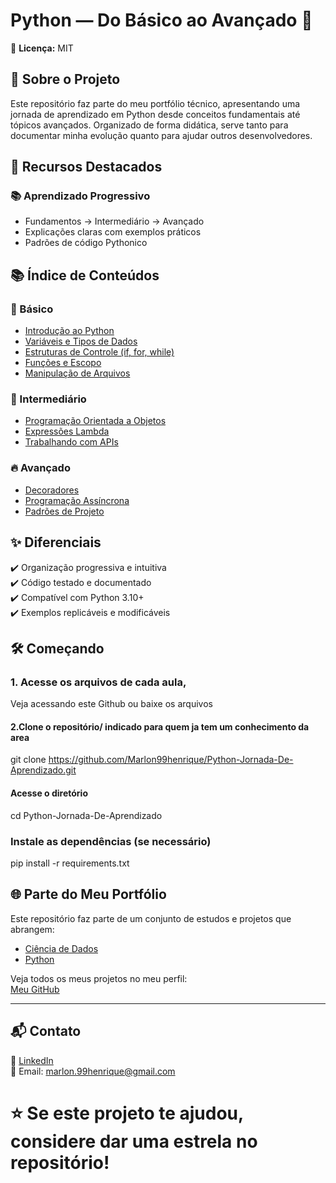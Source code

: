 # Python — Do Básico ao Avançado 🐍  
📄 **Licença:** MIT  

 

## 🌟 Sobre o Projeto

Este repositório faz parte do meu portfólio técnico, apresentando uma jornada de aprendizado em Python desde conceitos fundamentais até tópicos avançados. Organizado de forma didática, serve tanto para documentar minha evolução quanto para ajudar outros desenvolvedores.

## 🚀 Recursos Destacados

### 📚 Aprendizado Progressivo
- Fundamentos → Intermediário → Avançado
- Explicações claras com exemplos práticos
- Padrões de código Pythonico



## 📚 Índice de Conteúdos

### 🏁 Básico
- [Introdução ao Python](01_Basico/01_introducao.ipynb)
- [Variáveis e Tipos de Dados](01_Basico/02_variaveis_tipos.ipynb)
- [Estruturas de Controle (if, for, while)](01_Basico/04_estruturas_condicionais.ipynb)
- [Funções e Escopo](01_Basico/06_funcoes.ipynb)
- [Manipulação de Arquivos](01_Basico/09_arquivos.ipynb)

### 🚀 Intermediário
- [Programação Orientada a Objetos](02_Intermediario/01_poo.ipynb)
- [Expressões Lambda](02_Intermediario/04_lambda.ipynb)
- [Trabalhando com APIs](02_Intermediario/06_apis.ipynb)

### 🔥 Avançado
- [Decoradores](03_Avancado/01_decoradores.ipynb)
- [Programação Assíncrona](03_Avancado/04_asyncio.ipynb)
- [Padrões de Projeto](03_Avancado/07_design_patterns.ipynb)

## ✨ Diferenciais

✔️ Organização progressiva e intuitiva  
✔️ Código testado e documentado  
✔️ Compatível com Python 3.10+  
✔️ Exemplos replicáveis e modificáveis  

## 🛠️ Começando
### 1. Acesse os arquivos de cada aula,
Veja acessando este Github ou baixe os arquivos

#### 2.Clone o repositório/ indicado para quem ja tem um conhecimento da area
git clone https://github.com/Marlon99henrique/Python-Jornada-De-Aprendizado.git

#### Acesse o diretório
cd Python-Jornada-De-Aprendizado

### Instale as dependências (se necessário)
pip install -r requirements.txt

## 🌐 Parte do Meu Portfólio

Este repositório faz parte de um conjunto de estudos e projetos que abrangem:

- [Ciência de Dados](https://github.com/Marlon99henrique/portfolio-ciencia-de-dados.git)  
- [Python](https://github.com/Marlon99henrique/Python-Jornada-De-Aprendizado.git)  

Veja todos os meus projetos no meu perfil:  
[Meu GitHub](https://github.com/Marlon99henrique)  


---

## 📬 Contato

💼 [LinkedIn](https://www.linkedin.com/in/marlon-henrique-abdon-silva-8704a8217/)  
📧 Email: marlon.99henrique@gmail.com

# ⭐️ Se este projeto te ajudou, considere dar uma estrela no repositório!


